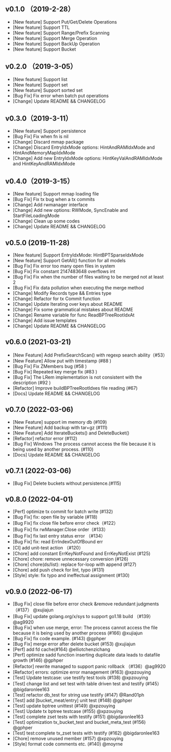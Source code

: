 ## v0.1.0 （2019-2-28）
* [New feature] Support Put/Get/Delete Operations
* [New feature] Support TTL
* [New feature] Support Range/Prefix Scanning
* [New feature] Support Merge Operation
* [New feature] Support BackUp Operation
* [New feature] Support Bucket

## v0.2.0 （2019-3-05）
* [New feature] Support list
* [New feature] Support set
* [New feature] Support sorted set
* [Bug Fix] Fix error when batch put operations
* [Change] Update README && CHANGELOG

## v0.3.0（2019-3-11）
* [New feature] Support persistence
* [Bug Fix] Fix when fn is nil
* [Change] Discard mmap package
* [Change] Discard EntryIdxMode options: HintAndRAMIdxMode and HintAndMemoryMapIdxMode
* [Change] Add new EntryIdxMode options: HintKeyValAndRAMIdxMode and HintKeyAndRAMIdxMode

## v0.4.0（2019-3-15）
* [New feature] Support mmap loading file
* [Bug Fix] Fix tx bug when a tx commits
* [Change] Add rwmanager interface
* [Change] Add new options: RWMode, SyncEnable and StartFileLoadingMode
* [Change] Clean up some codes
* [Change] Update README && CHANGELOG

## v0.5.0 (2019-11-28)
* [New feature] Support EntryIdxMode: HintBPTSparseIdxMode
* [New feature] Support GetAll() function for all models
* [Bug Fix] Fix error too many open files in system
* [Bug Fix] Fix constant 2147483648 overflows int
* [Bug Fix] Fix when the number of files waiting to be merged not at least 2
* [Bug Fix] Fix data pollution when executing the merge method
* [Change] Modify Records type && Entries type
* [Change] Refactor for tx Commit function
* [Change] Update Iterating over keys about README
* [Change] Fix some grammatical mistakes about README
* [Change] Rename variable for func ReadBPTreeRootIdxAt
* [Change] Add issue templates
* [Change] Update README && CHANGELOG

## v0.6.0 (2021-03-21)
* [New Feature] Add PrefixSearchScan() with regexp search ability（#53）
* [New Feature] Allow put with timestamp (#88 )
* [Bug Fix] Fix ZMembers bug (#58 )
* [Bug Fix] Repeated key merge fix (#83 )
* [Bug Fix] The LRem implementation is not consistent with the description (#92 )
* [Refactor] Improve buildBPTreeRootIdxes file reading (#67)
* [Docs] Update README && CHANGELOG

## v0.7.0 (2022-03-06)
* [New Feature] support im memory db (#109)
* [New Feature] Add backup with tar+gz (#111)
* [New Feature] Add IterateBuckets() and DeleteBucket()
* [Refactor] refactor error (#112)
* [Bug Fix] Windows The process cannot access the file because it is being used by another process. (#110)
* [Docs] Update README && CHANGELOG

## v0.7.1 (2022-03-06)
* [Bug Fix] Delete buckets without persistence.(#115)

## v0.8.0 (2022-04-01)
* [Perf] optimize tx commit for batch write (#132)
* [Bug Fix] fix: open file by variable (#118)
* [Bug Fix] fix close file before error check（#122）
* [Bug Fix] fix rwManager.Close order（#133）
* [Bug Fix] fix last entry status error （#134）
* [Bug Fix] fix: read ErrIndexOutOfBound err
* [CI] add unit-test action （#120）
* [Chore] add constant ErrKeyNotFound and ErrKeyNotExist (#125)
* [Chore] chore: remove unnecessary conversion  (#126)
* [Chore] chore(ds/list): replace for-loop with append  (#127)
* [Chore] add push check for lint, typo  (#131)
* [Style] style: fix typo and ineffectual assignment  (#130)

## v0.9.0 (2022-06-17)
* [Bug Fix] close file before error check &remove redundant judgments （#137） @xujiajun
* [Bug Fix] update golang.org/x/sys to support go1.18 build （#139）@ag9920
* [Bug Fix] when use merge, error: The process cannot access the file because it is being used by another process (#166) @xujiajun
* [Bug Fix] fix code example. (#143) @gphper
* [Bug Fix] merge error after delete bucket (#153) @xujiajun
* [Perf] add fd cache(#164) @elliotchenzichang
* [Perf] optimize sadd function inserting duplicate data leads to datafile growth (#146) @gphper
* [Refactor] rewrite managed to support panic rollback （#136）@ag9920
* [Refactor] errors: optimize error management (#163) @xpzouying
* [Test] Update testcase: use testify test tools (#138) @xpzouying
* [Test] change list and set test with table driven test and testify (#145） @bigdaronlee163
* [Test] refactor db_test for string use testify (#147) @Rand01ph
* [Test] add [bucket_meat/entry] unit test (#148) @gphper
* [Test] update bptree unittest (#149) @xpzouying
* [Test] Update tx bptree testcase (#155) @xpzouying
* [Test] complete zset tests with testify (#151) @bigdaronlee163
* [Test] optimization tx_bucket_test and bucket_meta_test  (#156) @gphper
* [Test] test:complete tx_zset tests with testify (#162) @bigdaronlee163
* [Chore] remove unused member (#157) @xpzouying
* [Style]  format code comments etc. (#140) @moyrne
